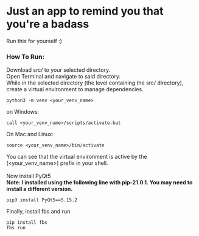 # Just an app to remind you that you're a badass
Run this for yourself :) </br>

### How To Run:
Download src/ to your selected directory. </br>
Open Terminal and navigate to said directory. </br>
While in the selected directory (the level containing the src/ directory), </br>
create a virtual environment to manage dependencies. </br>
```
python3 -m venv <your_venv_name>
```
on Windows:
```
call <your_venv_name>/scripts/activate.bat
```
On Mac and Linux:
```
source <your_venv_name>/bin/activate
```
You can see that the virtual environment is active by the (<your_venv_name>) prefix in your shell. </br>
</br>
Now install PyQt5 </br>
**Note: I installed using the following line with pip-21.0.1. You may need to install a different version.** </br>
```
pip3 install PyQt5==5.15.2
```
Finally, install fbs and run
```
pip install fbs
fbs run
```
